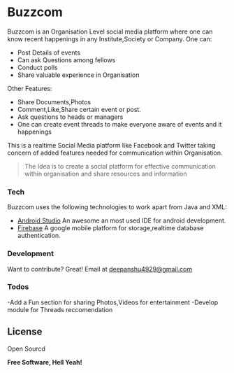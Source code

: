 # Buzzcom



Buzzcom is an Organisation Level social media platform where one can know recent happenings in any Institute,Society or Company.
One can:
  - Post Details of events
  - Can ask Questions among fellows
  - Conduct polls
  - Share valuable experience in Organisation


Other Features:
  - Share Documents,Photos
  - Comment,Like,Share certain event or post.
  - Ask questions to heads or managers
  - One can create event threads to make everyone aware of events and it happenings

This is a realtime Social Media platform like Facebook and Twitter taking concern of added features needed for communication within Organisation. 

>The Idea is to create a social platform
>for effective communication within organisation 
> and share resources and information

### Tech

Buzzcom uses the following technologies to work apart from Java and XML:

* [Android Studio](https://developer.android.com/studio) An awesome an most used IDE for android development.
* [Firebase](https://firebase.google.com) A google mobile platform for storage,realtime database authentication.

### Development
Want to contribute? Great!
Email at deepanshu4929@gmail.com

### Todos

 -Add a Fun section for sharing Photos,Videos for entertainment
 -Develop module for Threads reccomendation

License
----

Open Sourcd


**Free Software, Hell Yeah!**


